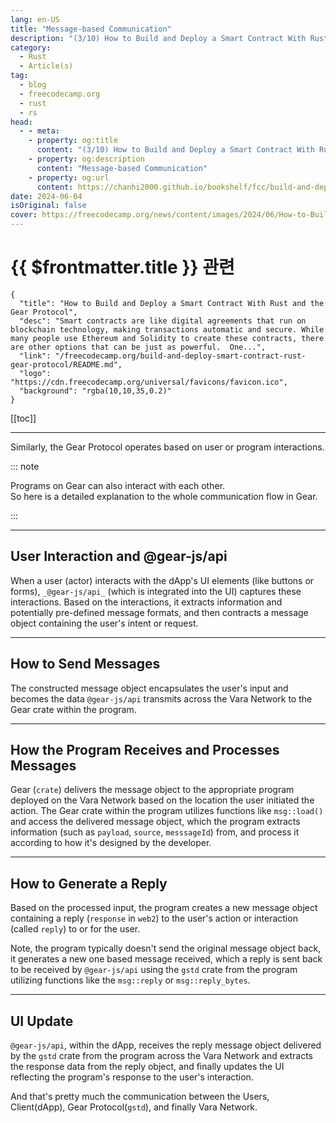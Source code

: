 ```yaml
---
lang: en-US
title: "Message-based Communication"
description: "(3/10) How to Build and Deploy a Smart Contract With Rust and the Gear Protocol"
category: 
  - Rust
  - Article(s)
tag: 
  - blog
  - freecodecamp.org
  - rust
  - rs
head:
  - - meta:
    - property: og:title
      content: "(3/10) How to Build and Deploy a Smart Contract With Rust and the Gear Protocol"
    - property: og:description
      content: "Message-based Communication"
    - property: og:url
      content: https://chanhi2000.github.io/bookshelf/fcc/build-and-deploy-smart-contract-rust-gear-protocol/message-based-communication.html
date: 2024-06-04
isOriginal: false
cover: https://freecodecamp.org/news/content/images/2024/06/How-to-Build-and-Deploy-a-Smart-Contract-With-Rust-and-the-Gear-Protocol-Cover.png
---
```


# {{ $frontmatter.title }} 관련

```component VPCard
{
  "title": "How to Build and Deploy a Smart Contract With Rust and the Gear Protocol",
  "desc": "Smart contracts are like digital agreements that run on blockchain technology, making transactions automatic and secure. While many people use Ethereum and Solidity to create these contracts, there are other options that can be just as powerful.  One...",
  "link": "/freecodecamp.org/build-and-deploy-smart-contract-rust-gear-protocol/README.md",
  "logo": "https://cdn.freecodecamp.org/universal/favicons/favicon.ico",
  "background": "rgba(10,10,35,0.2)"
}
```

[[toc]]

---

<SiteInfo
  name="How to Build and Deploy a Smart Contract With Rust and the Gear Protocol"
  desc="Smart contracts are like digital agreements that run on blockchain technology, making transactions automatic and secure. While many people use Ethereum and Solidity to create these contracts, there are other options that can be just as powerful.  One..."
  url="https://freecodecamp.org/news/build-and-deploy-smart-contract-rust-gear-protocol#heading-message-based-communication"
  logo="https://cdn.freecodecamp.org/universal/favicons/favicon.ico"
  preview="https://freecodecamp.org/news/content/images/2024/06/How-to-Build-and-Deploy-a-Smart-Contract-With-Rust-and-the-Gear-Protocol-Cover.png"/>

Similarly, the Gear Protocol operates based on user or program interactions. 

::: note

Programs on Gear can also interact with each other.  
So here is a detailed explanation to the whole communication flow in Gear.

:::

---

## User Interaction and @gear-js/api

When a user (actor) interacts with the dApp's UI elements (like buttons or forms), `_@gear-js/api_` (which is integrated into the UI) captures these interactions. Based on the interactions, it extracts information and potentially pre-defined message formats, and then contracts a message object containing the user's intent or request.

---

## How to Send Messages

The constructed message object encapsulates the user's input and becomes the data `@gear-js/api` transmits across the Vara Network to the Gear crate within the program.

---

## How the Program Receives and Processes Messages

Gear (`crate`) delivers the message object to the appropriate program deployed on the Vara Network based on the location the user initiated the action. The Gear crate within the program utilizes functions like `msg::load()` and access the delivered message object, which the program extracts information (such as `payload`, `source`, `messsageId`) from, and process it according to how it's designed by the developer.

---

## How to Generate a Reply

Based on the processed input, the program creates a new message object containing a reply (`response` in `web2`) to the user's action or interaction (called `reply`) to or for the user.

Note, the program typically doesn't send the original message object back, it generates a new one based message received, which a reply is sent back to be received by `@gear-js/api` using the `gstd` crate from the program utilizing functions like the `msg::reply` or `msg::reply_bytes`.

---

## UI Update

`@gear-js/api`, within the dApp, receives the reply message object delivered by the `gstd` crate from the program across the Vara Network and extracts the response data from the reply object, and finally updates the UI reflecting the program's response to the user's interaction.

And that's pretty much the communication between the Users, Client(dApp), Gear Protocol(`gstd`), and finally Vara Network.
